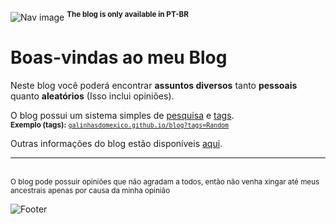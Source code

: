 ![Nav image](https://galinhasdomexico.github.io/cdn/img/navbg.webp)
<sup>**The blog is only available in PT-BR**</sup>

# Boas-vindas ao meu Blog

Neste blog você poderá encontrar **assuntos diversos** tanto **pessoais** quanto **aleatórios** (Isso inclui opiniões).

O blog possui um sistema simples de [pesquisa](https://galinhasdomexico.github.io/blog/) e [tags](https://galinhasdomexico.github.io/blog/tags). <br>
<sup>**Exemplo (tags):** [<code>galinhasdomexico.github.io/blog?tags=Random</code></sup>](https://galinhasdomexico.github.io/blog/?tags=None)

Outras informações do blog estão disponíveis [aqui](https://galinhasdomexico.github.io/blog/about).

----
<br>
<sup>O blog pode possuir opiniões que não agradam a todos, então não venha xingar até meus ancestrais apenas por causa da minha opinião</sup>

![Footer](https://galinhasdomexico.github.io/cdn/img/navbgrooter.webp)
